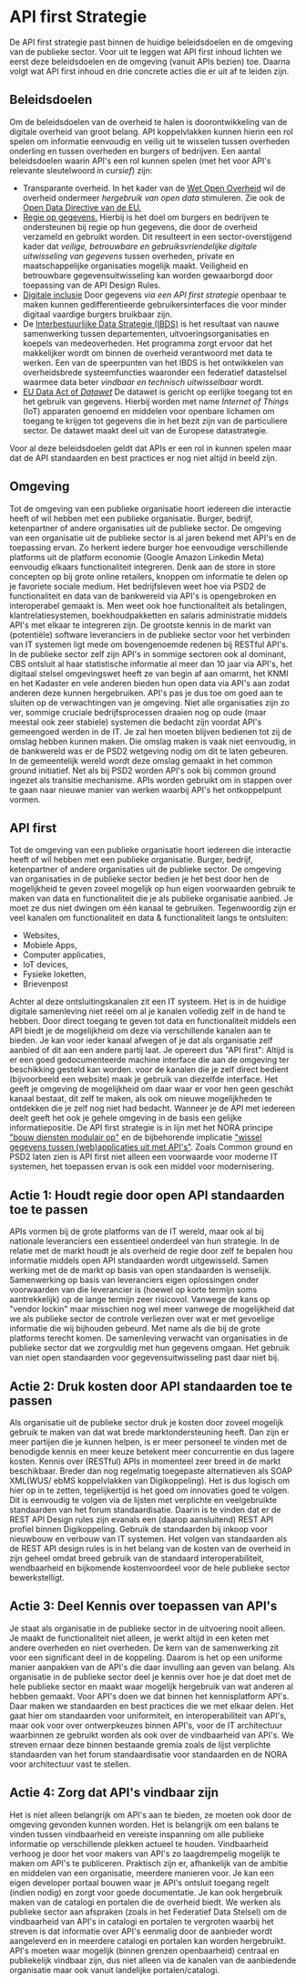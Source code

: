 # API first Strategie
De API first strategie past binnen de huidige beleidsdoelen en de omgeving van de publieke sector. Voor uit te leggen wat API first inhoud lichten we eerst deze beleidsdoelen en de omgeving (vanuit APIs bezien) toe. Daarna volgt wat API first inhoud en drie concrete acties die er uit af te leiden zijn.

## Beleidsdoelen

Om de beleidsdoelen van de overheid te halen is doorontwikkeling van de digitale overheid van groot belang. API koppelvlakken kunnen hierin een rol spelen om informatie eenvoudig en veilig uit te wisselen tussen overheden onderling en tussen overheden en burgers of bedrijven. 
Een aantal beleidsdoelen waarin API's een rol kunnen spelen (met het voor API's relevante sleutelwoord in _cursief_) zijn:
* Transparante overheid. In het kader van de [Wet Open Overheid](https://www.rijksoverheid.nl/onderwerpen/wet-open-overheid-woo) wil de overheid ondermeer _hergebruik van open data_ stimuleren. Zie ook de [Open Data Directive van de EU.](https://digital-strategy.ec.europa.eu/nl/policies/psi-open-data)
* [Regie op gegevens.](https://www.digitaleoverheid.nl/overzicht-van-alle-onderwerpen/regie-op-gegevens/) Hierbij is het doel om burgers en bedrijven te ondersteunen bij regie op hun gegevens, die door de overheid verzameld en gebruikt worden. Dit resulteert in een sector-overstijgend kader dat _veilige, betrouwbare en gebruiksvriendelijke digitale uitwisseling van gegevens_ tussen overheden, private en maatschappelijke organisaties mogelijk maakt. Veiligheid en betrouwbare gegevensuitwisseling kan worden gewaarborgd door toepassing van de API Design Rules. 
* [Digitale inclusie](https://www.digitaleoverheid.nl/overzicht-van-alle-onderwerpen/digitale-inclusie/) Door gegevens _via een API first strategie_ openbaar te maken kunnen gedifferentieerde gebruikersinterfaces die voor minder digitaal vaardige burgers bruikbaar zijn.  
* De [Interbestuurlijke Data Strategie (IBDS)](https://realisatieibds.pleio.nl/) is het resultaat van nauwe samenwerking tussen departementen, uitvoeringsorganisaties en koepels van medeoverheden. Het programma zorgt ervoor dat het makkelijker wordt om binnen de overheid verantwoord met data te werken. Een van de speerpunten van het IBDS is het ontwikkelen van overheidsbrede systeemfuncties waaronder een federatief datastelsel waarmee data beter _vindbaar en technisch uitwisselbaar_ wordt.
* [EU Data Act of _Datawet_](https://digital-strategy.ec.europa.eu/nl/policies/data-act) De datawet is gericht op eerlijke toegang tot en het gebruik van gegevens. Hierbij worden met name _Internet of Things_ (IoT) apparaten genoemd en middelen voor openbare lichamen om toegang te krijgen tot gegevens die in het bezit zijn van de particuliere sector. De datawet maakt deel uit van de Europese datastrategie.

Voor al deze beleidsdoelen geldt dat APIs er een rol in kunnen spelen maar dat de API standaarden en best practices er nog niet altijd in beeld zijn.

## Omgeving
Tot de omgeving van een publieke organisatie hoort iedereen die interactie heeft of wil hebben met een publieke organisatie. Burger, bedrijf, ketenpartner of andere organisaties uit de publieke sector. De omgeving van een organisatie uit de publieke sector is al jaren bekend met API's en de toepassing ervan. Zo herkent iedere burger hoe eenvoudige verschillende platforms uit de platform economie (Google Amazon Linkedin Meta) eenvoudig elkaars functionaliteit integreren. Denk aan de store in store concepten op bij grote online retailers, knoppen om informatie te delen op je favoriete sociale medium. 
Het bedrijfsleven weet hoe via PSD2 de functionaliteit en data van de bankwereld via API's is opengebroken en interoperabel gemaakt is. Men weet ook hoe functionaliteit als betalingen, klantrelatiesystemen, boekhoudpakketten en salaris administratie middels API's met elkaar te integreren zijn. 
De grootste kennis in de markt van (potentiële) software leveranciers in de publieke sector voor het verbinden van IT systemen ligt mede om bovengenoemde redenen bij RESTful API's.
In de publieke sector zelf zijn API's in sommige sectoren ook al dominant, CBS ontsluit al haar statistische informatie al meer dan 10 jaar via API's, het digitaal stelsel omgevingswet heeft ze van begin af aan omarmt, het KNMI en het Kadaster en vele anderen bieden hun open data via API's aan zodat anderen deze kunnen hergebruiken. 
API's pas je dus toe om goed aan te sluiten op de verwachtingen van je omgeving. 
Niet alle organisaties zijn zo ver, sommige cruciale bedrijfsprocessen draaien nog op oude (maar meestal ook zeer stabiele) systemen die bedacht zijn voordat API's gemeengoed werden in de IT. Je zal hen moeten blijven bedienen tot zij de omslag hebben kunnen maken. Die omslag maken is vaak niet eenvoudig, in de bankwereld was er de PSD2 wetgeving nodig om dit te laten gebeuren. 
In de gemeentelijk wereld wordt deze omslag gemaakt in het common ground initiatief. Net als bij PSD2 worden API's ook bij common ground ingezet als transitie mechanisme. APIs worden gebruikt om in stappen over te gaan naar nieuwe manier van werken waarbij API's het ontkoppelpunt vormen.

## API first
Tot de omgeving van een publieke organisatie hoort iedereen die interactie heeft of wil hebben met een publieke organisatie. Burger, bedrijf, ketenpartner of andere organisaties uit de publieke sector. 
De omgeving van organisaties in de publieke sector bedien je het best door hen de mogelijkheid te geven zoveel mogelijk op hun eigen voorwaarden gebruik te maken van data en functionaliteit die je als publieke organisatie aanbied. 
Je moet ze dus niet dwingen om één kanaal te gebruiken. Tegenwoordig zijn er veel kanalen om functionaliteit en data & functionaliteit langs te ontsluiten: 
* Websites, 
* Mobiele Apps, 
* Computer applicaties,
* IoT devices,
* Fysieke loketten,
* Brievenpost

Achter al deze ontsluitingskanalen zit een IT systeem. Het is in de huidige digitale samenleving niet reëel om al je kanalen volledig zelf in de hand te hebben. Door direct toegang te geven tot data en functionaliteit middels een API biedt je de mogelijkheid om deze via verschillende kanalen aan te bieden. Je kan voor ieder kanaal afwegen of je dat als organisatie zelf aanbied of dit aan een andere partij laat. Je opereert dus "API first": Altijd is er een goed gedocumenteerde machine interface die aan de omgeving ter beschikking gesteld kan worden. voor de kanalen die je zelf direct bedient (bijvoorbeeld een website) maak je gebruik van diezelfde interface. Het geeft je omgeving de mogelijkheid om daar waar er voor hen geen geschikt kanaal bestaat, dit zelf te maken, als ook om nieuwe mogelijkheden te ontdekken die je zelf nog niet had bedacht. Wanneer je de API met iedereen deelt geeft het ook je gehele omgeving in de basis een gelijke informatiepositie. De API first strategie is in lijn met het NORA principe ["bouw diensten modulair op"](https://www.noraonline.nl/wiki/Bouw_diensten_modulair_op) en de bijbehorende implicatie ["wissel gegevens tussen (web)applicaties uit met API's"](https://www.noraonline.nl/wiki/Wissel_gegevens_tussen_(web)applicaties_uit_met_API%27s). Zoals Common ground en PSD2 laten zien is API first niet alleen een voorwaarde voor moderne IT systemen, het toepassen ervan is ook een middel voor modernisering. 


## Actie 1: Houdt regie door open API standaarden toe te passen
APIs vormen bij de grote platforms van de IT wereld, maar ook al bij nationale leveranciers een essentieel onderdeel van hun strategie. In de relatie met de markt houdt je als overheid de regie door zelf te bepalen hou informatie middels open API standaarden wordt uitgewisseld. Samen werking met de de markt op basis van open standaarden is wenselijk. Samenwerking op basis van leveranciers eigen oplossingen onder voorwaarden van die leverancier is (hoewel op korte termijn soms aantrekkelijk) op de lange termijn zeer risicovol. Vanwege de kans op "vendor lockin" maar misschien nog wel meer vanwege de mogelijkheid dat we als publieke sector de controle verliezen over wat er met gevoelige informatie die wij bijhouden gebeurd. Met name als die bij de grote platforms terecht komen. De samenleving verwacht van organisaties in de publieke sector dat we zorgvuldig met hun gegevens omgaan. Het gebruik van niet open standaarden voor gegevensuitwisseling past daar niet bij.

## Actie 2: Druk kosten door API standaarden toe te passen
Als organisatie uit de publieke sector druk je kosten door zoveel mogelijk gebruik te maken van dat wat brede marktondersteuning heeft. Dan zijn er meer partijen die je kunnen helpen, is er meer personeel te vinden met de benodigde kennis en meer keuze betekent meer concurrentie en dus lagere kosten. Kennis over (RESTful) APIs in momenteel zeer breed in de markt beschikbaar. Breder dan nog regelmatig toegepaste alternatieven als SOAP XML(WUS/ ebMS koppelvlakken van Digikoppeling). Het is dus logisch om hier op in te zetten, tegelijkertijd is het goed om innovaties goed te volgen. Dit is eenvoudig te volgen via de lijsten met verplichte en veelgebruikte standaarden van het forum standaardisatie. Daarin is te vinden dat er de REST API Design rules zijn evanals een (daarop aansluitend) REST API profiel binnen Digikoppeling. Gebruik de standaarden bij inkoop voor nieuwbouw en verbouw van IT systemen. 
Het volgen van standaarden als de REST API design rules is in het belang van de kosten van de overheid in zijn geheel omdat breed gebruik van de standaard interoperabiliteit, wendbaarheid en bijkomende kostenvoordeel voor de hele publieke sector bewerkstelligt.


## Actie 3: Deel Kennis over toepassen van API's
Je staat als organisatie in de publieke sector in de uitvoering nooit alleen. Je maakt de functionaliteit niet alleen, je werkt altijd in een keten met andere overheden en niet overheden. De kern van de samenwerking zit voor een significant deel in de koppeling. Daarom is het op een uniforme manier aanpakken van de API's die daar invulling aan geven van belang. Als organisatie in de publieke sector deel je kennis over hoe je dat doet met de hele publieke sector en maakt waar mogelijk hergebruik van wat anderen al hebben gemaakt. Voor API's doen we dat binnen het kennisplatform API's. Daar maken we standaarden en best practices die we met elkaar delen. Het gaat hier om standaarden voor uniformiteit, en interoperabiliteit van API's, maar ook voor over ontwerpkeuzes binnen API's, voor de IT architectuur waarbinnen ze gebruikt worden als ook over de vindbaarheid van API's. We streven ernaar deze binnen bestaande gremia zoals de lijst verplichte standaarden van het forum standaardisatie voor standaarden en de NORA voor architectuur vast te stellen.


## Actie 4: Zorg dat API's vindbaar zijn
Het is niet alleen belangrijk om API's aan te bieden, ze moeten ook door de omgeving gevonden kunnen worden. 
Het is belangrijk om een balans te vinden tussen vindbaarheid en vereiste inspanning om alle publieke informatie op verschillende plekken actueel te houden.
Vindbaarheid verhoog je door het voor makers van API's zo laagdrempelig mogelijk te maken om API's te publiceren. 
Praktisch zijn er, afhankelijk van de ambitie en middelen van een organisatie, meerdere manieren voor. Je kan een eigen developer portaal bouwen waar je API's ontsluit toegang regelt (indien nodig) en zorgt voor goede documentatie. Je kan ook hergebruik maken van de catalogi en portalen die de overheid biedt. 
We werken als publieke sector aan afspraken (zoals in het Federatief Data Stelsel) om de vindbaarheid van API's in catalogi en portalen te vergroten waarbij het streven is dat informatie over API's eenmalig door de aanbieder wordt aangeleverd en in meerdere catalogi en portalen kan worden hergebruikt.
API's moeten waar mogelijk (binnen grenzen openbaarheid) centraal en publiekelijk vindbaar zijn, dus niet alleen via de kanalen van de aanbiedende organisatie maar ook vanuit landelijke portalen/catalogi.